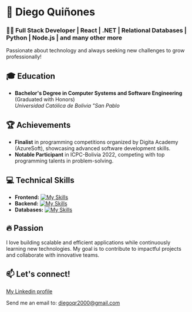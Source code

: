 # 🚀 Diego Quiñones

### 🧑‍💻 Full Stack Developer | React | .NET | Relational Databases | Python | Node.js | and many other more

Passionate about technology and always seeking new challenges to grow professionally!

## 🎓 Education
- **Bachelor's Degree in Computer Systems and Software Engineering** (Graduated with Honors)  
  *Universidad Católica de Bolivia "San Pablo*  

## 🏆 Achievements
- **Finalist** in programming competitions organized by Digita Academy (AzureSoft), showcasing advanced software development skills.
- **Notable Participant** in ICPC-Bolivia 2022, competing with top programming talents in problem-solving.

## 💻 Technical Skills
- **Frontend:** [![My Skills](https://skillicons.dev/icons?i=js,html,css,react,tailwind)](https://skillicons.dev)
- **Backend:** [![My Skills](https://skillicons.dev/icons?i=dotnet,nodejs,express)](https://skillicons.dev)
- **Databases:** [![My Skills](https://skillicons.dev/icons?i=mysql,postgres,mongodb)](https://skillicons.dev)
## 🔥 Passion
I love building scalable and efficient applications while continuously learning new technologies. My goal is to contribute to impactful projects and collaborate with innovative teams.  

## 📫 **Let's connect!** 
<p>
  <a href="https://www.linkedin.com/in/diego-alejandro-quiñones-rudon-b7315a224" target="_blank">
    My Linkedin profile
  </a>
</p>
<p>
  Send me an email to: 
  <a href="mailto:diegoqr2000@gmail.com?subject=Let%20me%20ask%20about%20your%20portfolio!&body=Hello%20Diego,%20i'm%20interested%20in%20your%20work!%20Could%20we%20discuss..." target="_blank">
    diegoqr2000@gmail.com
  </a>
</p>
